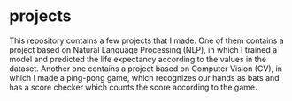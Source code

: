 # projects
This repository contains a few projects that I made.
One of them contains a project based on Natural Language Processing (NLP), in which I trained a model and predicted the life expectancy according to the values in the dataset.
Another one contains a project based on Computer Vision (CV), in which I made a ping-pong game, which recognizes our hands as bats and has a score checker which counts the score according to the game.
